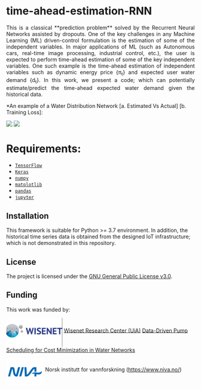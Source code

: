 
# time-ahead-estimation-RNN
<p align=justify>
This is a classical **prediction problem** solved by the Recurrent Neural Networks assisted by dropouts. One of the key challenges in any Machine Learning (ML) driven-control formulation is the estimation of some of the independent variables. In major applications of ML (such as Autonomous cars, real-time image processing, industrial control, etc.), the user is expected to perform time-ahead estimation of some of the key independent variables. One such example is the time-ahead estimation of independent variables such as dynamic energy price  {π<sub>t</sub>} and expected user water demand {d<sub>t</sub>}. In this work, we present a code; which can potentially estimate/predict the time-ahead expected water demand given the historical data. 

  
  *An example of a Water Distribution Network [a. Estimated Vs Actual] [b. Training Loss]:
<p float="left">
  <img src="docs/_images/Estimated_q_Flekkerøya.png" width="250" /> 
  <img src="docs/_images/MAE_Flekkerøya.png" width="250" />
</p>

# Requirements:
- [`TensorFlow`](https://www.tensorflow.org/)
- [`Keras`](https://keras.io/)
- [`numpy`](https://numpy.org/devdocs/)
- [`matplotlib`](https://matplotlib.org/)
- [`pandas`](https://pandas.pydata.org/)
- [`jupyter`](https://jupyter.org/)

## Installation
This framework is suitable for Python >= 3.7 environment. In addition, the historical time series data is obtained from the designed IoT infrastructure; which is not demonstrated in this repository.


## License
The project is licensed under the [GNU General Public License v3.0](https://www.gnu.org/licenses/gpl-3.0.en.html).


## Funding
This work was funded by:

<img align="middle" src="docs/_images/wisenet.PNG" width="150"> [Wisenet Research Center (UiA)](https://wisenet.uia.no/) 
[Data-Driven Pump Scheduling for Cost Minimization in Water Networks](https://ieeexplore.ieee.org/abstract/document/9551168)

<img align="middle" src="docs/_images/_02_NIVA_transparent_stor (2).png" width="100"> Norsk institutt for vannforskning (https://www.niva.no/) 
